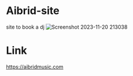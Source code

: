 # Aibrid-site
site to book a dj
![Screenshot 2023-11-20 213038](https://github.com/thatkhay/Aibrid-site/assets/117424081/5365ecb0-aef2-40db-98e3-0a8835568eec)
# Link 
https://aibridmusic.com
